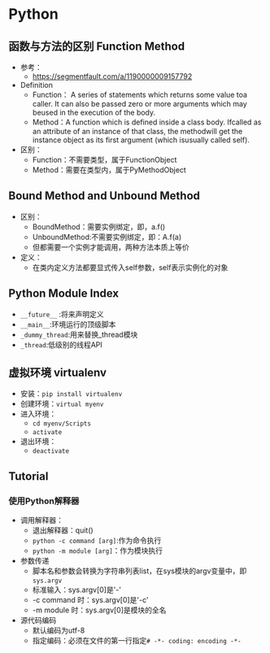 # Python

## 函数与方法的区别 Function Method

- 参考：
  - https://segmentfault.com/a/1190000009157792
- Definition
  - Function： A series of statements which returns some value toa caller. It can also be passed zero or more arguments which may beused in the execution of the body.
  - Method：A function which is defined inside a class body. Ifcalled as an attribute of an instance of that class, the methodwill get the instance object as its first argument (which isusually called self).
- 区别：
  - Function：不需要类型，属于FunctionObject
  - Method：需要在类型内，属于PyMethodObject

## Bound Method and Unbound Method

- 区别：
  - BoundMethod：需要实例绑定，即，a.f()
  - UnboundMethod:不需要实例绑定，即：A.f(a)
  - 但都需要一个实例才能调用，两种方法本质上等价
- 定义：
  - 在类内定义方法都要显式传入self参数，self表示实例化的对象

## Python Module Index

- `__future__` :将来声明定义
- `__main__`:环境运行的顶级脚本
- `_dummy_thread`:用来替换_thread模块
- `_thread`:低级别的线程API

## 虚拟环境 virtualenv

- 安装：`pip install virtualenv`
- 创建环境：`virtual myenv`
- 进入环境：
  - `cd myenv/Scripts`
  - `activate`
- 退出环境：
  - `deactivate`


## Tutorial

### 使用Python解释器

- 调用解释器：
  - 退出解释器：quit()
  - `python -c command [arg]`:作为命令执行
  - `python -m module [arg]`：作为模块执行
- 参数传递
  - 脚本名和参数会转换为字符串列表list，在sys模块的argv变量中，即`sys.argv`
  - 标准输入：sys.argv[0]是'-'
  - -c command 时：sys.argv[0]是'-c'
  - -m module 时：sys.argv[0]是模块的全名
- 源代码编码
  - 默认编码为utf-8
  - 指定编码：必须在文件的第一行指定`# -*- coding: encoding -*-`
